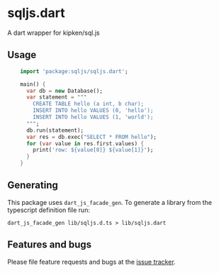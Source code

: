 # sqljs.dart

A dart wrapper for kipken/sql.js

## Usage

```dart
    import 'package:sqljs/sqljs.dart';

    main() {
      var db = new Database();
      var statement = """
        CREATE TABLE hello (a int, b char);
        INSERT INTO hello VALUES (0, 'hello');
        INSERT INTO hello VALUES (1, 'world');
      """;
      db.run(statement);
      var res = db.exec("SELECT * FROM hello");
      for (var value in res.first.values) {
        print('row: ${value[0]} ${value[1]}');
      }
    }
```

## Generating

This package uses `dart_js_facade_gen`.  To generate a library from the
typescript definition file run:

```
dart_js_facade_gen lib/sqljs.d.ts > lib/sqljs.dart
```

## Features and bugs

Please file feature requests and bugs at the [issue tracker][tracker].

[tracker]: http://github.com/johnpryan/sqljs.dart/issues
